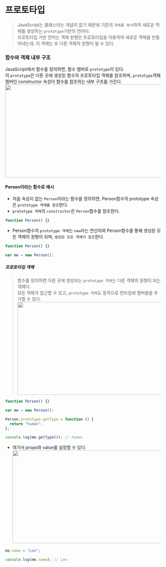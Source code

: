 # 프로토타입

> JavaScript는 클래스라는 개념이 없기 때문에 기존의 `객체를 복사`하여 새로운 객체를 생성하는 `prototype`기반의 언어다.<br/>
> 프로토타입 기반 언어는 객체 원형인 프로토타입을 이용하여 새로운 객체를 만들어내는데, 이 객체는 또 다른 객체의 원형이 될 수 있다.

### 함수와 객체 내부 구조

JavaScript에서 함수를 정의하면, 함수 멤버로 `prototype`이 있다. <br/>
이 `prototype`은 다른 곳에 생성된 함수의 프로토타입 객체를 참조하며, `prototype`객체 멤버인 constructor 속성이 함수를 참조하는 내부 구조를 가진다.
<img src="https://user-images.githubusercontent.com/87024040/209089085-60dc329b-3be1-49a1-b3d7-b66a3c052492.png" width="600" height="300">

#### Person이라는 함수로 예시

- 처음 속성이 없는 `Person`이라는 함수를 정의하면, Person함수의 prototype 속성은 `prototype 객체를 참조`한다. <br/>
- `prototype 객체`의 `constructor`은 `Person`함수를 참조한다.

```jsx
function Person() {}
```

- Person함수의 `prototype 객체`는 `new`라는 연산자와 Person함수를 통해 생성된 모든 객체의 원형이 되며, `생성된 모든 객체가 참조`한다.

```jsx
function Person() {}

var me = new Person();
```

##### 프로토타입 객체

> 함수를 정의하면 다른 곳에 생성되는 `prototype 객체`는 다른 객체의 원형이 되는 객체다. <br/>
> 모든 객체가 접근할 수 있고, `prototype 객체`도 동적으로 런타임에 멤버들을 추가할 수 있다.
> <img src="https://user-images.githubusercontent.com/87024040/209093503-1ff80999-8ed4-4ffd-afce-e9b3d172fd9e.png" width="600" height="300">

```jsx
function Person() {}

var me = new Person();

Person.prototype.getType = function () {
  return "human";
};

console.log(me.getType()); // human
```

- 여기서 props와 value를 설정할 수 있다.
  <img src="https://user-images.githubusercontent.com/87024040/209090397-3fedfc54-d8f8-47e5-8493-8840eaa1f860.png" width="600" height="300">

```jsx
me.name = "Lee";

console.log(me.name); // Lee
```
